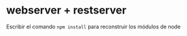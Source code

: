 # webserver + restserver

Escribir el comando ```npm install``` para reconstruir los módulos de node